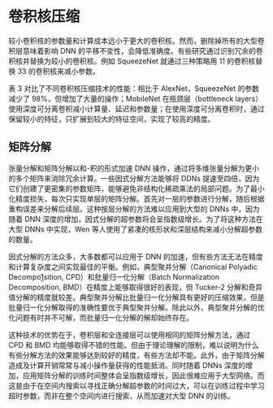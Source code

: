 # 卷积核压缩

较小卷积核的参数量和计算成本远小于更大的卷积核。然而，删除掉所有的大型卷积层意味着影响 DNN 的平移不变性，会降低准确度。有些研究通过识别冗余的卷积核并替换为较小的卷积核。例如 SqueezeNet 就通过三种策略用 11 的卷积核替换 33 的卷积核来减小参数。



表 3 对比了不同卷积核压缩技术的性能：相比于 AlexNet，SqueezeNet 的参数减少了 98%，但增加了大量的操作；MobileNet 在瓶颈层（bottleneck layers）使用深度可分离卷积减小计算量、延迟和参数量；在使用深度可分离卷积时，通过保留较小的特征，只扩展到较大的特征空间，实现了较高的精度。


## 矩阵分解

张量分解和矩阵分解以和-积的形式加速 DNN 操作，通过将多维张量分解为更小的多个矩阵来消除冗余计算。一些因式分解方法能够将 DDNs 提速至四倍，因为它们创建了更密集的参数矩阵，能够避免非结构化稀疏乘法的局部问题。为了最小化精度损失，每次只实现单层的矩阵分解。首先对一层的参数进行分解，随后根据重构误差来分解后续层。这种按层分解的方法难以应用到大型的 DNNs 中，因为随着 DNN 深度的增加，因式分解的超参数将会呈指数级增长。为了将这种方法在大型 DNNs 中实现，Wen 等人使用了紧凑的核形状和深层结构来减小分解超参数的数量。

因式分解的方法众多，大多数都可以应用于 DNN 的加速，但有些方法无法在精度和计算复杂度之间实现最佳的平衡。例如，典型聚并分解（Canonical Polyadic Decompo[1]sition, CPD）和批量归一化分解（Batch Normalization Decomposition, BMD）在精度上能够取得很好的表现，但 Tucker-2 分解和奇异值分解的精度就较差。典型聚并分解比批量归一化分解具有更好的压缩效果，但是批量归一化分解取得的准确性要优于典型聚并分解。除此以外，典型聚并分解的优化问题有时并不可解，而批量归一化分解的解却始终存在。

这种技术的优势在于，卷积层和全连接层可以使用相同的矩阵分解方法，通过 CPD 和 BMD 均能够取得不错的性能。但由于理论理解的限制，难以说明为什么有些分解方法的效果能够达到较好的精度，有些方法却不能。此外，由于矩阵分解造成及计算开销常常与减小操作量获得的性能抵消。同时随着 DNNs 深度的增加，应用矩阵分解的训练时间整体会呈指数级增长，因此很难应用于大型网络。而这是由于在空间内搜索以寻找正确分解超参数的时间过大，可以在训练过程中学习超时参数，而非在整个空间内进行搜索，从而加速对大型 DNN 的训练。

[1]: https://www.infoq.cn/article/Y8UuJHRTGvrZVKKPJFh2?utm_source=related_read_bottom&utm_medium=article
